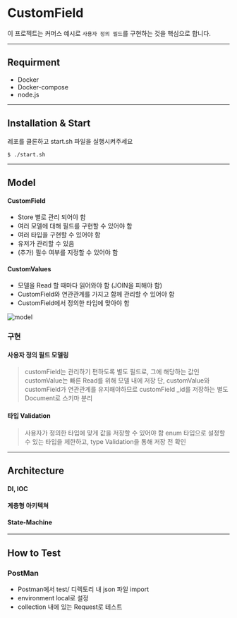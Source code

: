# CustomField

이 프로젝트는 커머스 예시로 `사용자 정의 필드`를 구현하는 것을 핵심으로 합니다.

---

## Requirment

- Docker
- Docker-compose
- node.js

---

## Installation & Start

레포를 클론하고 start.sh 파일을 실행시켜주세요

```
$ ./start.sh
```

---

## Model

#### CustomField

- Store 별로 관리 되어야 함
- 여러 모델에 대해 필드를 구현할 수 있어야 함
- 여러 타입을 구현할 수 있어야 함
- 유저가 관리할 수 있음
- (추가) 필수 여부를 지정할 수 있어야 함

#### CustomValues

- 모델을 Read 할 때마다 읽어와야 함 (JOIN을 피해야 함)
- CustomField와 연관관계를 가지고 함께 관리할 수 있어야 함
- CustomField에서 정의한 타입에 맞아야 함

![model](https://user-images.githubusercontent.com/51469261/165954598-d74cba9f-b01e-4a27-922e-08629b454db6.png)

### 구현

#### 사용자 정의 필드 모델링

> customField는 관리하기 편하도록 별도 필드로, 그에 해당하는 값인 customValue는 빠른 Read를 위해 모델 내에 저장
> 단, customValue와 customField가 연관관계를 유지해야하므로 customField \_id를 저장하는 별도 Document로 스키마 분리

#### 타입 Validation

> 사용자가 정의한 타입에 맞게 값을 저장할 수 있어야 함
> enum 타입으로 설정할 수 있는 타입을 제한하고, type Validation을 통해 저장 전 확인

---

## Architecture

#### DI, IOC

#### 계층형 아키텍쳐

#### State-Machine

---

## How to Test

### PostMan

- Postman에서 test/ 디렉토리 내 json 파일 import
- environment local로 설정
- collection 내에 있는 Request로 테스트
